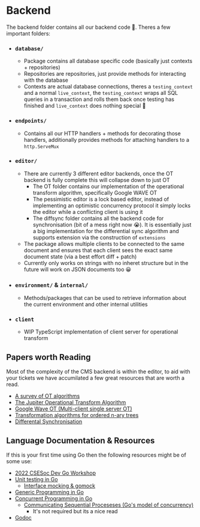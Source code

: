 # Backend

The backend folder contains all our backend code 🤯. Theres a few important folders:
 - ### `database/`
   - Package contains all database specific code (basically just contexts + repositories)
   - Repositories are repositories, just provide methods for interacting with the database
   - Contexts are actual database connections, theres a `testing_context` and a normal `live_context`, the `testing_context` wraps all SQL queries in a transaction and rolls them back once testing has finished and `live_context` does nothing special 🙁
 - ### `endpoints/`
   - Contains all our HTTP handlers + methods for decorating those handlers, additionally provides methods for attaching handlers to a `http.ServeMux`
 - ### `editor/`
   - There are currently 3 different editor backends, once the OT backend is fully complete this will collapse down to just OT
      - The OT folder contains our implementation of the operational transform algorithm, specifically Google WAVE OT
      - The pessimistic editor is a lock based editor, instead of implementing an optimistic concurrency protocol it simply locks the editor while a conflicting client is using it
      - The diffsync folder contains all the backend code for synchronisation (bit of a mess right now 😭). It is essentially just a big implementation for the differential sync algorithm and supports extension via the construction of `extensions`
   - The package allows multiple clients to be connected to the same document and ensures that each client sees the exact same document state (via a best effort diff + patch)
   - Currently only works on strings with no inheret structure but in the future will work on JSON documents too 😀 
 - ### `environment/` & `internal/`
   - Methods/packages that can be used to retrieve information about the current environment and other internal utilities 
 - ### `client`
   - WIP TypeScript implementation of client server for operational transform


## Papers worth Reading
Most of the complexity of the CMS backend is within the editor, to aid with your tickets we have accumilated a few great resources that are worth a read.
  - [A survey of OT algorithms](https://www.researchgate.net/profile/Ajay-Khunteta-2/publication/45183356_A_Survey_on_Operational_Transformation_Algorithms_Challenges_Issues_and_Achievements/links/5b9b27dca6fdccd3cb533171/A-Survey-on-Operational-Transformation-Algorithms-Challenges-Issues-and-Achievements.pdf?origin=publication_detail)
  - [The Jupiter Operational Transform Algorithm](https://lively-kernel.org/repository/webwerkstatt/projects/Collaboration/paper/Jupiter.pdf)
  - [Google Wave OT (Multi-client single server OT)](https://svn.apache.org/repos/asf/incubator/wave/whitepapers/operational-transform/operational-transform.html)
  - [Transformation algorithms for ordered n-ary trees](https://arxiv.org/pdf/1512.05949.pdf)
  - [Differental Synchronisation](https://neil.fraser.name/writing/sync/eng047-fraser.pdf)

## Language Documentation & Resources
If this is your first time using Go then the following resources might be of some use:
 - [2022 CSESoc Dev Go Workshop](https://drive.google.com/file/d/1zLJHkcktLFXKXs6MFNVmWyfVtTHq8ng8/view)
 - [Unit testing in Go](https://www.digitalocean.com/community/tutorials/how-to-write-unit-tests-in-go-using-go-test-and-the-testing-package)
    - [Interface mocking & gomock](https://itnext.io/how-to-write-better-unit-tests-in-go-using-mocks-4dd05e867b17)
 - [Generic Programming in Go](https://go.dev/doc/tutorial/generics)
 - [Concurrent Programming in Go](https://golangdocs.com/concurrency-in-golang)
      - [Communicating Sequential Proceseses (Go's model of concurrency)](https://www.cs.cmu.edu/~crary/819-f09/Hoare78.pdf)
          - It's not required but its a nice read
 - [Godoc](https://go.dev/blog/godoc)